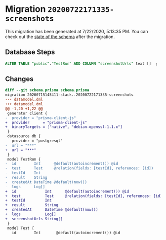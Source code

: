 # Migration `20200722171335-screenshots`

This migration has been generated at 7/22/2020, 5:13:35 PM.
You can check out the [state of the schema](./schema.prisma) after the migration.

## Database Steps

```sql
ALTER TABLE "public"."TestRun" ADD COLUMN "screenshotUrls" text []  ;
```

## Changes

```diff
diff --git schema.prisma schema.prisma
migration 20200715145411-stack..20200722171335-screenshots
--- datamodel.dml
+++ datamodel.dml
@@ -1,20 +1,22 @@
 generator client {
-  provider = "prisma-client-js"
+  provider      = "prisma-client-js"
+  binaryTargets = ["native", "debian-openssl-1.1.x"]
 }
 datasource db {
   provider = "postgresql"
-  url = "***"
+  url = "***"
 }
 model TestRun {
-  id        Int      @default(autoincrement()) @id
-  test      Test     @relation(fields: [testId], references: [id])
-  testId    Int
-  result    String
-  createdAt DateTime @default(now())
-  logs      Log[]
+  id             Int      @default(autoincrement()) @id
+  test           Test     @relation(fields: [testId], references: [id])
+  testId         Int
+  result         String
+  createdAt      DateTime @default(now())
+  logs           Log[]
+  screenshotUrls String[]
 }
 model Test {
   id        Int       @default(autoincrement()) @id
```


